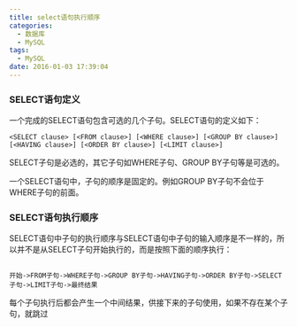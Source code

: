 ```yaml
---
title: select语句执行顺序
categories:
  - 数据库
  - MySQL
tags:
  - MySQL
date: 2016-01-03 17:39:04
---
```


### SELECT语句定义

一个完成的SELECT语句包含可选的几个子句。SELECT语句的定义如下：

```
<SELECT clause> [<FROM clause>] [<WHERE clause>] [<GROUP BY clause>] [<HAVING clause>] [<ORDER BY clause>] [<LIMIT clause>]
```

SELECT子句是必选的，其它子句如WHERE子句、GROUP BY子句等是可选的。

一个SELECT语句中，子句的顺序是固定的。例如GROUP BY子句不会位于WHERE子句的前面。

### SELECT语句执行顺序

SELECT语句中子句的执行顺序与SELECT语句中子句的输入顺序是不一样的，所以并不是从SELECT子句开始执行的，而是按照下面的顺序执行：

```

开始->FROM子句->WHERE子句->GROUP BY子句->HAVING子句->ORDER BY子句->SELECT子句->LIMIT子句->最终结果

```

每个子句执行后都会产生一个中间结果，供接下来的子句使用，如果不存在某个子句，就跳过